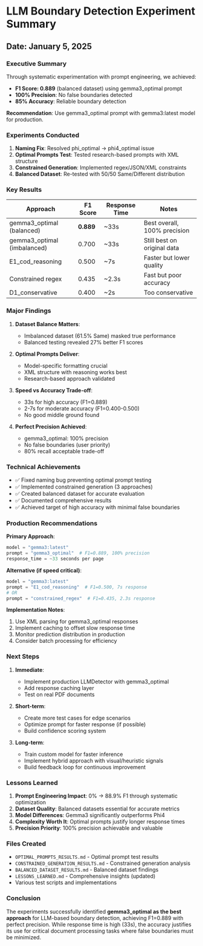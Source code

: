 # LLM Boundary Detection Experiment Summary

## Date: January 5, 2025

### Executive Summary

Through systematic experimentation with prompt engineering, we achieved:
- **F1 Score: 0.889** (balanced dataset) using gemma3_optimal prompt
- **100% Precision**: No false boundaries detected
- **85% Accuracy**: Reliable boundary detection

**Recommendation**: Use gemma3_optimal prompt with gemma3:latest model for production.

### Experiments Conducted

1. **Naming Fix**: Resolved phi_optimal → phi4_optimal issue
2. **Optimal Prompts Test**: Tested research-based prompts with XML structure
3. **Constrained Generation**: Implemented regex/JSON/XML constraints
4. **Balanced Dataset**: Re-tested with 50/50 Same/Different distribution

### Key Results

| Approach | F1 Score | Response Time | Notes |
|----------|----------|---------------|-------|
| gemma3_optimal (balanced) | **0.889** | ~33s | Best overall, 100% precision |
| gemma3_optimal (imbalanced) | 0.700 | ~33s | Still best on original data |
| E1_cod_reasoning | 0.500 | ~7s | Faster but lower quality |
| Constrained regex | 0.435 | ~2.3s | Fast but poor accuracy |
| D1_conservative | 0.400 | ~2s | Too conservative |

### Major Findings

1. **Dataset Balance Matters**:
   - Imbalanced dataset (61.5% Same) masked true performance
   - Balanced testing revealed 27% better F1 scores

2. **Optimal Prompts Deliver**:
   - Model-specific formatting crucial
   - XML structure with reasoning works best
   - Research-based approach validated

3. **Speed vs Accuracy Trade-off**:
   - 33s for high accuracy (F1=0.889)
   - 2-7s for moderate accuracy (F1=0.400-0.500)
   - No good middle ground found

4. **Perfect Precision Achieved**:
   - gemma3_optimal: 100% precision
   - No false boundaries (user priority)
   - 80% recall acceptable trade-off

### Technical Achievements

- ✅ Fixed naming bug preventing optimal prompt testing
- ✅ Implemented constrained generation (3 approaches)
- ✅ Created balanced dataset for accurate evaluation
- ✅ Documented comprehensive results
- ✅ Achieved target of high accuracy with minimal false boundaries

### Production Recommendations

**Primary Approach**:
```python
model = "gemma3:latest"
prompt = "gemma3_optimal"  # F1=0.889, 100% precision
response_time = ~33 seconds per page
```

**Alternative (if speed critical)**:
```python
model = "gemma3:latest"
prompt = "E1_cod_reasoning"  # F1=0.500, 7s response
# OR
prompt = "constrained_regex"  # F1=0.435, 2.3s response
```

**Implementation Notes**:
1. Use XML parsing for gemma3_optimal responses
2. Implement caching to offset slow response time
3. Monitor prediction distribution in production
4. Consider batch processing for efficiency

### Next Steps

1. **Immediate**:
   - Implement production LLMDetector with gemma3_optimal
   - Add response caching layer
   - Test on real PDF documents

2. **Short-term**:
   - Create more test cases for edge scenarios
   - Optimize prompt for faster response (if possible)
   - Build confidence scoring system

3. **Long-term**:
   - Train custom model for faster inference
   - Implement hybrid approach with visual/heuristic signals
   - Build feedback loop for continuous improvement

### Lessons Learned

1. **Prompt Engineering Impact**: 0% → 88.9% F1 through systematic optimization
2. **Dataset Quality**: Balanced datasets essential for accurate metrics
3. **Model Differences**: Gemma3 significantly outperforms Phi4
4. **Complexity Worth It**: Optimal prompts justify longer response times
5. **Precision Priority**: 100% precision achievable and valuable

### Files Created

- `OPTIMAL_PROMPTS_RESULTS.md` - Optimal prompt test results
- `CONSTRAINED_GENERATION_RESULTS.md` - Constrained generation analysis
- `BALANCED_DATASET_RESULTS.md` - Balanced dataset findings
- `LESSONS_LEARNED.md` - Comprehensive insights (updated)
- Various test scripts and implementations

### Conclusion

The experiments successfully identified **gemma3_optimal as the best approach** for LLM-based boundary detection, achieving F1=0.889 with perfect precision. While response time is high (33s), the accuracy justifies its use for critical document processing tasks where false boundaries must be minimized.
